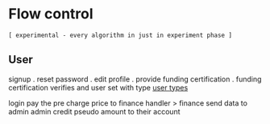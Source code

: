 <!-- the way how different users are supposed to login to site and follow their task  -->

# Flow control

`[ experimental - every algorithm in just in experiment phase ]`

## User
signup . reset password . edit profile . provide funding certification . funding certification verifies and user set with type [user types](https://google.com)

login
    pay the pre charge price to finance handler > finance send data to admin admin credit pseudo amount to their account

